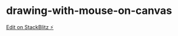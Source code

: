 # drawing-with-mouse-on-canvas

[Edit on StackBlitz ⚡️](https://stackblitz.com/edit/drawing-with-mouse-on-canvas-kxlaqc)
